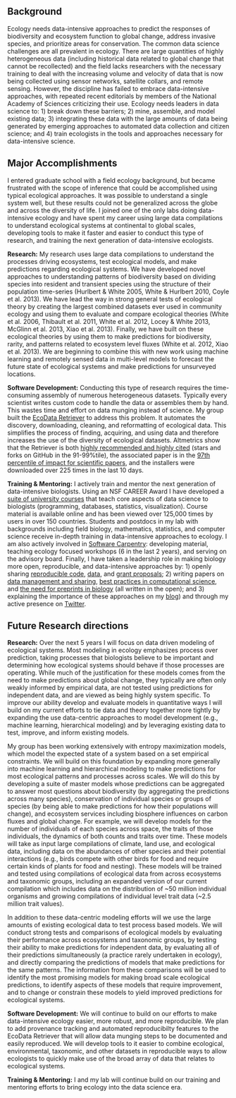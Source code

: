 ## Background

Ecology needs data-intensive approaches to predict the responses of biodiversity
and ecosystem function to global change, address invasive species, and
prioritize areas for conservation. The common data science challenges are all
prevalent in ecology. There are large quantities of highly heterogeneous data
(including historical data related to global change that cannot be recollected)
and the field lacks researchers with the necessary training to deal with the
increasing volume and velocity of data that is now being collected using sensor
networks, satellite collars, and remote sensing. However, the discipline has
failed to embrace data-intensive approaches, with repeated recent editorials by
members of the National Academy of Sciences criticizing their use. Ecology needs
leaders in data science to: 1) break down these barriers; 2) mine, assemble, and
model existing data; 3) integrating these data with the large amounts of data
being generated by emerging approaches to automated data collection and citizen
science; and 4) train ecologists in the tools and approaches necessary for
data-intensive science.


## Major Accomplishments

I entered graduate school with a field ecology background, but became frustrated
with the scope of inference that could be accomplished using typical ecological
approaches. It was possible to understand a single system well, but these
results could not be generalized across the globe and across the diversity of
life. I joined one of the only labs doing data-intensive ecology and have spent
my career using large data compilations to understand ecological systems at
continental to global scales, developing tools to make it faster and easier to
conduct this type of research, and training the next generation of
data-intensive ecologists.

**Research:** My research uses large data compilations to understand the
processes driving ecosystems, test ecological models, and make predictions
regarding ecological systems. We have developed novel approaches to
understanding patterns of biodiversity based on dividing species into resident
and transient species using the structure of their population time-series
(Hurlbert & White 2005, White & Hurlbert 2010, Coyle et al. 2013). We have lead
the way in strong general tests of ecological theory by creating the largest
combined datasets ever used in community ecology and using them to evaluate and
compare ecological theories (White et al. 2006, Thibault et al. 2011, White et
al. 2012, Locey & White 2013, McGlinn et al. 2013, Xiao et al. 2013). Finally,
we have built on these ecological theories by using them to make predictions for
biodiversity, rarity, and patterns related to ecosystem level fluxes (White et
al. 2012, Xiao et al. 2013). We are beginning to combine this with new work
using machine learning and remotely sensed data in multi-level models to
forecast the future state of ecological systems and make predictions for
unsurveyed locations.

**Software Development:** Conducting this type of research requires the
time-consuming assembly of numerous heterogeneous datasets. Typically every
scientist writes custom code to handle the data or assembles them by hand. This
wastes time and effort on data munging instead of science. My group built the
[EcoData Retriever](http://ecodataretriever.org) to address this problem. It
automates the discovery, downloading, cleaning, and reformatting of ecological
data. This simplifies the process of finding, acquiring, and using data and
therefore increases the use of the diversity of ecological datasets. Altmetrics
show that the Retriever is both
[highly recommended and highly cited](http://impactstory.org/ethanwhite/product/37058b0ebf0a11e1bdf912313d1a5e63)
(stars and forks on GitHub in the 91-99%tile), the associated paper is in the
[97th percentile of impact for scientific papers](http://www.altmetric.com/details.php?citation_id=1555657),
and the installers were downloaded over 225 times in the last 10 days.

**Training & Mentoring:** I actively train and mentor the next generation of
data-intensive biologists. Using an NSF CAREER Award I have developed a
[suite of university courses](http://compb.io) that teach core aspects of data
science to biologists (programming, databases, statistics,
visualization). Course material is available online and has been viewed over
125,000 times by users in over 150 countries. Students and postdocs in my lab
with backgrounds including field biology, mathematics, statistics, and computer
science receive in-depth training in data-intensive approaches to ecology. I am
also actively involved in [Software Carpentry](http://software-carpentry.org):
developing material, teaching ecology focused workshops (6 in the last 2 years),
and serving on the advisory board. Finally, I have taken a leadership role in
making biology more open, reproducible, and data-intensive approaches by: 1)
openly sharing [reproducible code](https://github.com/weecology),
[data](http://esapubs.org/archive/ecol/E092/201/default.htm), and
[grant proposals](http://figshare.com/authors/Ethan%20P.%20White/97015); 2)
writing papers on
[data management and sharing](http://doi.org/10.4033/iee.2013.6b.6.f),
[best practices in computational science](http://doi.org/10.1371/journal.pbio.1001745),
and
[the need for preprints in biology](http://doi.org/10.1371/journal.pbio.1001563)
(all written in the open); and 3) explaining the importance of these approaches
on my [blog](http://jabberwockyecology.org)) and through my active presence on
[Twitter](https://twitter.com/ethanwhite).


## Future Research directions

**Research:** Over the next 5 years I will focus on data driven modeling of
ecological systems. Most modeling in ecology emphasizes process over prediction,
taking processes that biologists believe to be important and determining how
ecological systems should behave if those processes are operating. While much of
the justification for these models comes from the need to make predictions about
global change, they typically are often only weakly informed by empirical data,
are not tested using predictions for independent data, and are viewed as being
highly system specific. To improve our ability develop and evaluate models in
quantitative ways I will build on my current efforts to tie data and theory
together more tightly by expanding the use data-centric approaches to model
development (e.g., machine learning, hierarchical modeling) and by leveraging
existing data to test, improve, and inform existing models.

My group has been working extensively with entropy maximization models, which
model the expected state of a system based on a set empirical constraints. We
will build on this foundation by expanding more generally into machine learning
and hierarchical modeling to make predictions for most ecological patterns and
processes across scales. We will do this by developing a suite of master models
whose predictions can be aggregated to answer most questions about biodiversity
(by aggregating the predictions across many species), conservation of individual
species or groups of species (by being able to make predictions for how their
populations will change), and ecosystem services including biosphere influences
on carbon fluxes and global change. For example, we will develop models for the
number of individuals of each species across space, the traits of those
individuals, the dynamics of both counts and traits over time. These models will
take as input large compilations of climate, land use, and ecological data,
including data on the abundances of other species and their potential
interactions (e.g., birds compete with other birds for food and require certain
kinds of plants for food and nesting). These models will be trained and tested
using compilations of ecological data from across ecosystems and taxonomic groups,
including an expanded version of our current compilation which includes data on
the distribution of ~50 million individual organisms and growing compilations of
individual level trait data (~2.5 million trait values).

In addition to these data-centric modeling efforts will we use the large amounts
of existing ecological data to test process based models. We will conduct strong
tests and comparisons of ecological models by evaluating their performance
across ecosystems and taxonomic groups, by testing their ability to make
predictions for independent data, by evaluating all of their predictions
simultaneously (a practice rarely undertaken in ecology), and directly comparing
the predictions of models that make predictions for the same patterns. The
information from these comparisons will be used to identify the most promising
models for making broad scale ecological predictions, to identify aspects of
these models that require improvement, and to change or constrain these models
to yield improved predictions for ecological systems.

**Software Development:** We will continue to build on our efforts to make
data-intensive ecology easier, more robust, and more reproducible. We plan to
add provenance tracking and automated reproducibilty features to the EcoData
Retriever that will allow data munging steps to be documented and easily
reproduced. We will develop tools to it easier to combine ecological, environmental,
taxonomic, and other datasets in reproducible ways to allow ecologists to
quickly make use of the broad array of data that relates to ecological systems.

**Training & Mentoring:** I and my lab will continue build on our training and
mentoring efforts to bring ecology into the data science era.
